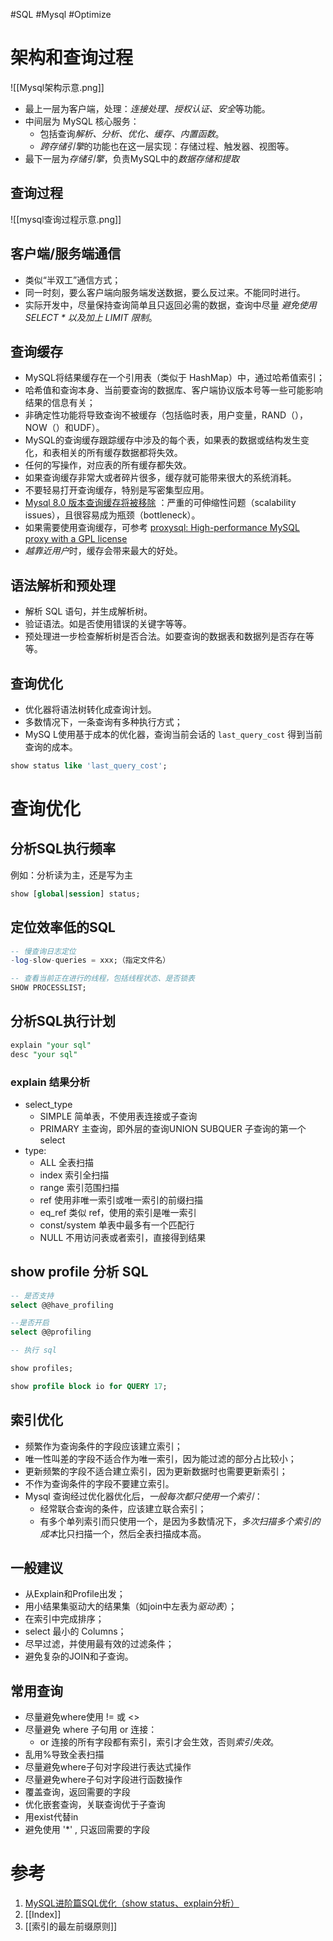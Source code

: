#SQL #Mysql #Optimize

# 架构和查询过程
![[Mysql架构示意.png]]

- 最上一层为客户端，处理：*连接处理、授权认证、安全*等功能。
- 中间层为 MySQL 核心服务：
	- 包括查询*解析、分析、优化、缓存、内置函数*。
	- *跨存储引擎*的功能也在这一层实现：存储过程、触发器、视图等。
- 最下一层为*存储引擎*，负责MySQL中的*数据存储和提取*

## 查询过程
![[mysql查询过程示意.png]]

## 客户端/服务端通信
- 类似“半双工”通信方式；
- 同一时刻，要么客户端向服务端发送数据，要么反过来。不能同时进行。
- 实际开发中，尽量保持查询简单且只返回必需的数据，查询中尽量 *避免使用 SELECT \* 以及加上 LIMIT 限制*。


## 查询缓存
- MySQL将结果缓存在一个引用表（类似于 HashMap）中，通过哈希值索引；
- 哈希值和查询本身、当前要查询的数据库、客户端协议版本号等一些可能影响结果的信息有关；
- 非确定性功能将导致查询不被缓存（包括临时表，用户变量，RAND（），NOW（）和UDF）。
- MySQL的查询缓存跟踪缓存中涉及的每个表，如果表的数据或结构发生变化，和表相关的所有缓存数据都将失效。
- 任何的写操作，对应表的所有缓存都失效。
- 如果查询缓存非常大或者碎片很多，缓存就可能带来很大的系统消耗。
- 不要轻易打开查询缓存，特别是写密集型应用。
- [Mysql 8.0 版本查询缓存将被移除](https://dev.mysql.com/blog-archive/mysql-8-0-retiring-support-for-the-query-cache/) ：严重的可伸缩性问题（scalability issues），且很容易成为瓶颈（bottleneck）。
- 如果需要使用查询缓存，可参考 [proxysql: High-performance MySQL proxy with a GPL license](https://github.com/sysown/proxysql)
- *越靠近用户*时，缓存会带来最大的好处。

## 语法解析和预处理
- 解析 SQL 语句，并生成解析树。
- 验证语法。如是否使用错误的关键字等等。
- 预处理进一步检查解析树是否合法。如要查询的数据表和数据列是否存在等等。


## 查询优化
- 优化器将语法树转化成查询计划。
- 多数情况下，一条查询有多种执行方式；
- MySQ L使用基于成本的优化器，查询当前会话的 `last_query_cost` 得到当前查询的成本。

```sql
show status like 'last_query_cost';
```


# 查询优化
## 分析SQL执行频率
例如：分析读为主，还是写为主
```sql
show [global|session] status;
```

## 定位效率低的SQL

```sql
-- 慢查询日志定位
-log-slow-queries = xxx;（指定文件名）

-- 查看当前正在进行的线程，包括线程状态、是否锁表
SHOW PROCESSLIST;
```

## 分析SQL执行计划
```sql
explain "your sql"
desc "your sql"
```

### explain 结果分析
- select_type
	-  SIMPLE 简单表，不使用表连接或子查询
	- PRIMARY 主查询，即外层的查询UNION SUBQUER 子查询的第一个select
- type:
	- ALL 全表扫描
	- index 索引全扫描
	- range 索引范围扫描
	- ref 使用非唯一索引或唯一索引的前缀扫描
	- eq_ref 类似 ref，使用的索引是唯一索引
	- const/system 单表中最多有一个匹配行
	- NULL 不用访问表或者索引，直接得到结果
  
## show profile 分析 SQL

```sql
-- 是否支持
select @@have_profiling 

--是否开启
select @@profiling 

-- 执行 sql

show profiles; 

show profile block io for QUERY 17;
```

## 索引优化
- 频繁作为查询条件的字段应该建立索引；
- 唯一性叫差的字段不适合作为唯一索引，因为能过滤的部分占比较小；
- 更新频繁的字段不适合建立索引，因为更新数据时也需要更新索引；
- 不作为查询条件的字段不要建立索引。
- Mysql 查询经过优化器优化后，*一般每次都只使用一个索引*：
	- 经常联合查询的条件，应该建立联合索引；
	- 有多个单列索引而只使用一个，是因为多数情况下，*多次扫描多个索引的成本*比只扫描一个，然后全表扫描成本高。

## 一般建议
- 从Explain和Profile出发；
- 用小结果集驱动大的结果集（如join中左表为*驱动表*）；
- 在索引中完成排序；
- select 最小的 Columns；
- 尽早过滤，并使用最有效的过滤条件；
- 避免复杂的JOIN和子查询。

## 常用查询
- 尽量避免where使用 != 或 <>  
- 尽量避免 where 子句用 or 连接：
	- or 连接的所有字段都有索引，索引才会生效，否则*索引失效*。
- 乱用%导致全表扫描  
- 尽量避免where子句对字段进行表达式操作  
- 尽量避免where子句对字段进行函数操作  
- 覆盖查询，返回需要的字段  
- 优化嵌套查询，关联查询优于子查询  
- 用exist代替in  
- 避免使用 '\*' , 只返回需要的字段



# 参考
1. [MySQL进阶篇SQL优化（show status、explain分析）](https://www.cnblogs.com/wzk153/p/14536323.html)
2. [[Index]]
3. [[索引的最左前缀原则]]